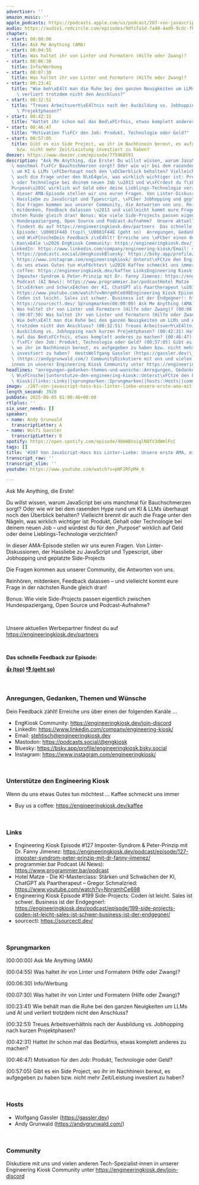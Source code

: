 ```yaml
---
advertiser: ''
amazon_music: ''
apple_podcasts: https://podcasts.apple.com/us/podcast/207-von-javascript-hass-bis-linter-liebe-unsere-erste/id1603082924?i=1000720663846&uo=4
audio: https://audio1.redcircle.com/episodes/9dfcfa1d-7a40-4ad9-9cdc-fbd93822e694/stream.mp3
chapter:
- start: 00:00:00
  title: Ask Me Anything (AMA)
- start: 00:04:55
  title: Was haltet ihr von Linter und Formatern (Hilfe oder Zwang)?
- start: 00:06:30
  title: Info/Werbung
- start: 00:07:30
  title: Was haltet ihr von Linter und Formatern (Hilfe oder Zwang)?
- start: 00:23:41
  title: "Wie beh\xE4lt man die Ruhe bei den ganzen Neuigkeiten um LLMs und AI und\
    \ verliert trotzdem nicht den Anschluss?"
- start: 00:32:51
  title: "Treues Arbeitsverh\xE4ltnis nach der Ausbildung vs. Jobhopping nach kurzen\
    \ Projektphasen?"
- start: 00:42:31
  title: "Hattet ihr schon mal das Bed\xFCrfnis, etwas komplett anderes zu machen?"
- start: 00:46:47
  title: "Motivation f\xFCr den Job: Produkt, Technologie oder Geld?"
- start: 00:57:05
  title: Gibt es ein Side Project, wo ihr im Nachhinein bereut, es aufgegeben zu haben
    bzw. nicht mehr Zeit/Leistung investiert zu haben?
deezer: https://www.deezer.com/episode/775960591
description: "Ask Me Anything, die Erste! Du willst wissen, warum JavaScript bei uns\
  \ manchmal f\xFCr Bauchschmerzen sorgt? Oder wie wir bei dem rasenden Hype rund\
  \ um KI & LLMs \xFCberhaupt noch den \xDCberblick behalten? Vielleicht brennt dir\
  \ auch die Frage unter den N\xE4geln, was wirklich wichtiger ist: Produkt, Gehalt\
  \ oder Technologie bei deinem neuen Job \u2013 und w\xFCrdest du f\xFCr den \u201E\
  Purpose\u201C wirklich auf Geld oder deine Lieblings-Technologie verzichten? In\
  \ dieser AMA-Episode stellen wir uns euren Fragen. Von Linter-Diskussionen, der\
  \ Hassliebe zu JavaScript und Typescript, \xFCber Jobhopping und geplatzte Side-Projects\
  \ Die Fragen kommen aus unserer Community, die Antworten von uns. Reinh\xF6ren,\
  \ mitdenken, Feedback dalassen \u2013 und vielleicht kommt eure Frage in der n\xE4\
  chsten Runde gleich dran! Bonus: Wie viele Side-Projects passen eigentlich zwischen\
  \ Hundespaziergang, Open Source und Podcast-Aufnahme?  Unsere aktuellen Werbepartner\
  \ findest du auf https://engineeringkiosk.dev/partners  Das schnelle Feedback zur\
  \ Episode: \U0001F44D (top)\_\U0001F44E (geht so)  Anregungen, Gedanken, Themen\
  \ und W\xFCnscheDein Feedback z\xE4hlt! Erreiche uns \xFCber einen der folgenden\
  \ Kan\xE4le \u2026 EngKiosk Community: https://engineeringkiosk.dev/join-discord\_\
  LinkedIn: https://www.linkedin.com/company/engineering-kiosk/Email: stehtisch@engineeringkiosk.devMastodon:\
  \ https://podcasts.social/@engkioskBluesky: https://bsky.app/profile/engineeringkiosk.bsky.socialInstagram:\
  \ https://www.instagram.com/engineeringkiosk/ Unterst\xFCtze den Engineering KioskWenn\
  \ du uns etwas Gutes tun m\xF6chtest \u2026 Kaffee schmeckt uns immer\_ Buy us a\
  \ coffee: https://engineeringkiosk.dev/kaffee LinksEngineering Kiosk Episode #127\
  \ Imposter-Syndrom & Peter-Prinzip mit Dr. Fanny Jimenez: https://engineeringkiosk.dev/podcast/episode/127-imposter-syndrom-peter-prinzip-mit-dr-fanny-jimenez/programmier.bar\
  \ Podcast (AI News): https://www.programmier.bar/podcastHotel Matze - Die KI-Masterclass:\
  \ St\xE4rken und Schw\xE4chen der KI, ChatGPT als Paartherapeut \u2013 Gregor Schmalzried:\
  \ https://www.youtube.com/watch?v=NnrgmhCe698Engineering Kiosk Episode #199 Side-Projects:\
  \ Coden ist leicht. Sales ist schwer. Business ist der Endgegner!: https://engineeringkiosk.dev/podcast/episode/199-side-projects-coden-ist-leicht-sales-ist-schwer-business-ist-der-endgegner/sourcectl:\
  \ https://sourcectl.dev/ Sprungmarken(00:00:00) Ask Me Anything (AMA) (00:04:55)\
  \ Was haltet ihr von Linter und Formatern (Hilfe oder Zwang)? (00:06:30) Info/Werbung\
  \ (00:07:30) Was haltet ihr von Linter und Formatern (Hilfe oder Zwang)? (00:23:41)\
  \ Wie beh\xE4lt man die Ruhe bei den ganzen Neuigkeiten um LLMs und AI und verliert\
  \ trotzdem nicht den Anschluss? (00:32:51) Treues Arbeitsverh\xE4ltnis nach der\
  \ Ausbildung vs. Jobhopping nach kurzen Projektphasen? (00:42:31) Hattet ihr schon\
  \ mal das Bed\xFCrfnis, etwas komplett anderes zu machen? (00:46:47) Motivation\
  \ f\xFCr den Job: Produkt, Technologie oder Geld? (00:57:05) Gibt es ein Side Project,\
  \ wo ihr im Nachhinein bereut, es aufgegeben zu haben bzw. nicht mehr Zeit/Leistung\
  \ investiert zu haben?  HostsWolfgang Gassler (https://gassler.dev)\_Andy Grunwald\
  \ (https://andygrunwald.com/) CommunityDiskutiere mit uns und vielen anderen Tech-Spezialist\u22C5\
  innen in unserer Engineering Kiosk Community unter https://engineeringkiosk.dev/join-discord"
headlines: "anregungen-gedanken-themen-und-wunsche::Anregungen, Gedanken, Themen und\
  \ W\xFCnsche||unterstutze-den-engineering-kiosk::Unterst\xFCtze den Engineering\
  \ Kiosk||links::Links||sprungmarken::Sprungmarken||hosts::Hosts||community::Community"
image: ./207-von-javascript-hass-bis-linter-liebe-unsere-erste-ama-mit-purpose.jpg
length_second: 3920
pubDate: 2025-08-05 01:00:46+00:00
rtlplus: ''
six_user_needs: []
speaker:
- name: Andy Grunwald
  transcriptLetter: A
- name: Wolfi Gassler
  transcriptLetter: B
spotify: https://open.spotify.com/episode/4bHABVxiglN8fV3dWmlFcC
tags: []
title: '#207 Von JavaScript-Hass bis Linter-Liebe: Unsere erste AMA, mit Purpose!'
transcript_raw: ''
transcript_slim: ''
youtube: https://www.youtube.com/watch?v=pNF2RFpM4_0

---
```

<p>Ask Me Anything, die Erste!</p><p>Du willst wissen, warum JavaScript bei uns manchmal für Bauchschmerzen sorgt? Oder wie wir bei dem rasenden Hype rund um KI &amp; LLMs überhaupt noch den Überblick behalten? Vielleicht brennt dir auch die Frage unter den Nägeln, was wirklich wichtiger ist: Produkt, Gehalt oder Technologie bei deinem neuen Job – und würdest du für den „Purpose“ wirklich auf Geld oder deine Lieblings-Technologie verzichten?</p><p>In dieser AMA-Episode stellen wir uns euren Fragen. Von Linter-Diskussionen, der Hassliebe zu JavaScript und Typescript, über Jobhopping und geplatzte Side-Projects</p><p>Die Fragen kommen aus unserer Community, die Antworten von uns.</p><p>Reinhören, mitdenken, Feedback dalassen – und vielleicht kommt eure Frage in der nächsten Runde gleich dran!</p><p>Bonus: Wie viele Side-Projects passen eigentlich zwischen Hundespaziergang, Open Source und Podcast-Aufnahme?</p><p><br></p><p>Unsere aktuellen Werbepartner findest du auf <a href="https://engineeringkiosk.dev/partners">https://engineeringkiosk.dev/partners</a></p><p><br></p><p><strong>Das schnelle Feedback zur Episode:</strong></p><p><a href="https://api.openpodcast.dev/feedback/207/upvote" rel="nofollow"><strong>👍 (top)</strong></a><strong> </strong><a href="https://api.openpodcast.dev/feedback/207/downvote" rel="nofollow"><strong>👎 (geht so)</strong></a></p><p><br></p><h3 id="anregungen-gedanken-themen-und-wunsche">Anregungen, Gedanken, Themen und Wünsche</h3><p>Dein Feedback zählt! Erreiche uns über einen der folgenden Kanäle …</p><ul><li>EngKiosk Community: <a href="https://engineeringkiosk.dev/join-discord">https://engineeringkiosk.dev/join-discord</a> </li><li>LinkedIn: <a href="https://www.linkedin.com/company/engineering-kiosk/" rel="nofollow">https://www.linkedin.com/company/engineering-kiosk/</a></li><li>Email: <a href="mailto:stehtisch@engineeringkiosk.dev" rel="nofollow">stehtisch@engineeringkiosk.dev</a></li><li>Mastodon: <a href="https://podcasts.social/@engkiosk" rel="nofollow">https://podcasts.social/@engkiosk</a></li><li>Bluesky: <a href="https://bsky.app/profile/engineeringkiosk.bsky.social" rel="nofollow">https://bsky.app/profile/engineeringkiosk.bsky.social</a></li><li>Instagram: <a href="https://www.instagram.com/engineeringkiosk/" rel="nofollow">https://www.instagram.com/engineeringkiosk/</a></li></ul><p><br></p><h3 id="unterstutze-den-engineering-kiosk">Unterstütze den Engineering Kiosk</h3><p>Wenn du uns etwas Gutes tun möchtest … Kaffee schmeckt uns immer </p><ul><li>Buy us a coffee: <a href="https://engineeringkiosk.dev/kaffee">https://engineeringkiosk.dev/kaffee</a></li></ul><p><br></p><h3 id="links">Links</h3><ul><li>Engineering Kiosk Episode #127 Imposter-Syndrom &amp; Peter-Prinzip mit Dr. Fanny Jimenez: <a href="https://engineeringkiosk.dev/podcast/episode/127-imposter-syndrom-peter-prinzip-mit-dr-fanny-jimenez/">https://engineeringkiosk.dev/podcast/episode/127-imposter-syndrom-peter-prinzip-mit-dr-fanny-jimenez/</a></li><li>programmier.bar Podcast (AI News): <a href="https://www.programmier.bar/podcast" rel="nofollow">https://www.programmier.bar/podcast</a></li><li>Hotel Matze - Die KI-Masterclass: Stärken und Schwächen der KI, ChatGPT als Paartherapeut – Gregor Schmalzried: <a href="https://www.youtube.com/watch?v=NnrgmhCe698" rel="nofollow">https://www.youtube.com/watch?v=NnrgmhCe698</a></li><li>Engineering Kiosk Episode #199 Side-Projects: Coden ist leicht. Sales ist schwer. Business ist der Endgegner!: <a href="https://engineeringkiosk.dev/podcast/episode/199-side-projects-coden-ist-leicht-sales-ist-schwer-business-ist-der-endgegner/">https://engineeringkiosk.dev/podcast/episode/199-side-projects-coden-ist-leicht-sales-ist-schwer-business-ist-der-endgegner/</a></li><li>sourcectl: <a href="https://sourcectl.dev/" rel="nofollow">https://sourcectl.dev/</a></li></ul><p><br></p><h3 id="sprungmarken">Sprungmarken</h3><p>(00:00:00) Ask Me Anything (AMA)</p><p>(00:04:55) Was haltet ihr von Linter und Formatern (Hilfe oder Zwang)?</p><p>(00:06:30) Info/Werbung</p><p>(00:07:30) Was haltet ihr von Linter und Formatern (Hilfe oder Zwang)?</p><p>(00:23:41) Wie behält man die Ruhe bei den ganzen Neuigkeiten um LLMs und AI und verliert trotzdem nicht den Anschluss?</p><p>(00:32:51) Treues Arbeitsverhältnis nach der Ausbildung vs. Jobhopping nach kurzen Projektphasen?</p><p>(00:42:31) Hattet ihr schon mal das Bedürfnis, etwas komplett anderes zu machen?</p><p>(00:46:47) Motivation für den Job: Produkt, Technologie oder Geld?</p><p>(00:57:05) Gibt es ein Side Project, wo ihr im Nachhinein bereut, es aufgegeben zu haben bzw. nicht mehr Zeit/Leistung investiert zu haben?</p><p><br></p><h3 id="hosts">Hosts</h3><ul><li>Wolfgang Gassler (<a href="https://gassler.dev" rel="nofollow">https://gassler.dev</a>) </li><li>Andy Grunwald (<a href="https://andygrunwald.com/" rel="nofollow">https://andygrunwald.com/</a>)</li></ul><p><br></p><h3 id="community">Community</h3><p>Diskutiere mit uns und vielen anderen Tech-Spezialist⋅innen in unserer Engineering Kiosk Community unter <a href="https://engineeringkiosk.dev/join-discord">https://engineeringkiosk.dev/join-discord</a></p>